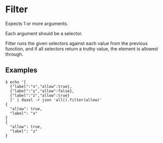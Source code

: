 # Filter

Expects 1 or more arguments.

Each argument should be a selector.

Filter runs the given selectors against each value from the previous function, and if all selectors return a truthy value, the element is allowed through.

## Examples

```
$ echo '[
  {"label":"x","allow":true},
  {"label":"y","allow":false},
  {"label":"z","allow":true}
  ]' | dasel -r json 'all().filter(allow)'
{
  "allow": true,
  "label": "x"
}
{
  "allow": true,
  "label": "z"
}

```
